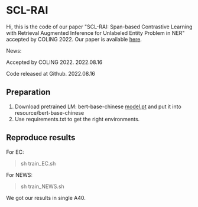 # SCL-RAI
Hi, this is the code of our paper "SCL-RAI: Span-based Contrastive Learning with Retrieval Augmented Inference for Unlabeled Entity Problem in NER" accepted by COLING 2022. Our paper is available [here](https://arxiv.org/pdf/2209.01646.pdf).

News:

Accepted by COLING 2022. 2022.08.16

Code released at Github. 2022.08.16

## Preparation
1. Download pretrained LM: bert-base-chinese [model.pt](https://drive.google.com/file/d/1dh7yH6YeZNuBCY9-aS3HBf0FFcsfi4AG/view?usp=sharing) and put it into resource/bert-base-chinese
2. Use requirements.txt to get the right environments.


## Reproduce results
For EC: 
>sh train_EC.sh

For NEWS: 
>sh train_NEWS.sh


We got our results in single A40.
